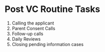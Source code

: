 # Post VC Routine Tasks

1. Calling the applicant
1. Parent Consent Calls
1. Follow-up calls
1. Daily Reviews
1. Closing pending information cases

